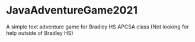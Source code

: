 # JavaAdventureGame2021
A simple text adventure game for Bradley HS APCSA class
(Not looking for help outside of Bradley HS)
